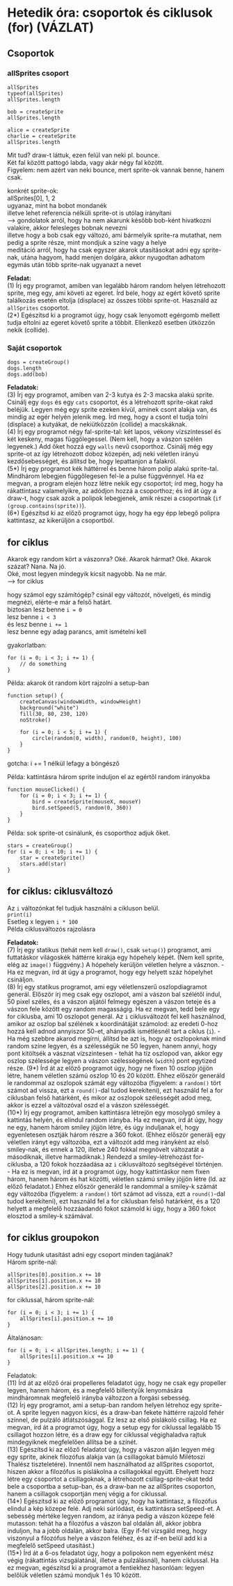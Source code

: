 # Hetedik óra: csoportok és ciklusok (for) (VÁZLAT)

## Csoportok

### allSprites csoport  

`allSprites`  
`typeof(allSprites)`  
`allSprites.length`  

`bob = createSprite`  
`allSprites.length`  

`alice = createSprite`  
`charlie = createSprite`  
`allSprites.length`  

Mit tud? draw-t láttuk, ezen felül van neki pl. bounce.  
Két fal között pattogó labda, vagy akár négy fal között.  
Figyelem: nem azért van neki bounce, mert sprite-ok vannak benne, hanem csak.  

konkrét sprite-ok:  
allSprites[0], 1, 2  
ugyanaz, mint ha bobot mondanék  
illetve lehet referencia nélküli sprite-ot is utólag irányítani  
--> gondolatok arról, hogy ha nem akarunk később bob-ként hivatkozni valakire, akkor felesleges bobnak nevezni  
illetve hogy a bob csak egy változó, ami bármelyik sprite-ra mutathat, nem pedig a sprite része, mint mondjuk a színe vagy a helye  
meditáció arról, hogy ha csak egyszer akarok utasításokat adni egy sprite-nak, utána hagyom, hadd menjen dolgára, akkor nyugodtan adhatom egymás után több sprite-nak ugyanazt a nevet  

__Feladat:__  
(1) Írj egy programot, amiben van legalább három random helyen létrehozott sprite, meg egy, ami követi az egeret. Írd bele, hogy az egért követő sprite találkozás esetén eltolja (displace) az összes többi sprite-ot. Használd az `allSprites` csoportot.  
(2\*) Egészítsd ki a programot úgy, hogy csak lenyomott egérgomb mellett tudja eltolni az egeret követő sprite a többit. Ellenkező esetben ütközzön nekik (collide).  

### Saját csoportok  

`dogs = createGroup()`  
`dogs.length`  
`dogs.add(bob)`  

__Feladatok:__  
(3) Írj egy programot, amiben van 2-3 kutya és 2-3 macska alakú sprite. Csinálj egy `dogs` és egy `cats` csoportot, és a létrehozott sprite-okat rakd beléjük. Legyen még egy sprite ezeken kívül, aminek csont alakja van, és mindig az egér helyén jelenik meg. Írd meg, hogy a csont el tudja tolni (displace) a kutyákat, de nekiütközzön (collide) a macskáknak.  
(4) Írj egy programot négy fal-sprite-tal: két lapos, vékony vízszintessel és két keskeny, magas függőlegessel. (Nem kell, hogy a vászon szélén legyenek.) Add őket hozzá egy `walls` nevű csoporthoz. Csinálj még egy sprite-ot az így létrehozott doboz közepén, adj neki véletlen irányú kezdősebességet, és állítsd be, hogy lepattanjon a falakról.  
(5\*) Írj egy programot kék háttérrel és benne három polip alakú sprite-tal. Mindhárom lebegjen függőlegesen fel-le a pulse függvénnyel. Ha ez megvan, a program elején hozz létre nekik egy csoportot; írd meg, hogy ha rákattintasz valamelyikre, az adódjon hozzá a csoporthoz; és írd át úgy a draw-t, hogy csak azok a polipok lebegjenek, amik részei a csoportnak (`if (group.contains(sprite))`).  
(6\*) Egészítsd ki az előző programot úgy, hogy ha egy épp lebegő polipra kattintasz, az kikerüljön a csoportból.  

## for ciklus  

Akarok egy random kört a vászonra? Oké. Akarok hármat? Oké. Akarok százat? Nana. Na jó.  
Oké, most legyen mindegyik kicsit nagyobb. Na ne már.  
--> for ciklus  

hogy számol egy számítógép? csinál egy változót, növelgeti, és mindig megnézi, elérte-e már a felső határt.  
biztosan lesz benne `i = 0`  
lesz benne `i < 3`  
és lesz benne `i += 1`  
lesz benne egy adag parancs, amit ismételni kell  

gyakorlatban:  
```
for (i = 0; i < 3; i += 1) {
	// do something
}
```

Példa: akarok öt random kört rajzolni a setup-ban  
```
function setup() {
	createCanvas(windowWidth, windowHeight)
	background("white")
	fill(30, 80, 230, 120)
	noStroke()
	
	for (i = 0; i < 5; i += 1) {
		circle(random(0, width), random(0, height), 100)
	}	
}
```

gotcha: i += 1 nélkül lefagy a böngésző  

Példa: kattintásra három sprite induljon el az egértől random irányokba  
```
function mouseClicked() {
	for (i = 0; i < 3; i += 1) {
		bird = createSprite(mouseX, mouseY)
		bird.setSpeed(5, random(0, 360))
	}
}
```

Példa: sok sprite-ot csinálunk, és csoporthoz adjuk őket.  
```
stars = createGroup()
for (i = 0; i < 10; i += 1) {
	star = createSprite()
	stars.add(star)
}
```

## for ciklus: ciklusváltozó

Az `i` változónkat fel tudjuk használni a cikluson belül.  
`print(i)`  
Esetleg x legyen `i * 100`  
Példa ciklusváltozós rajzolásra  

__Feladatok:__  
(7) Írj egy statikus (tehát nem kell `draw()`, csak `setup()`) programot, ami futtatáskor világoskék háttérre kirakja egy hópehely képét. (Nem kell sprite, elég az `image()` függvény.) A hópehely kerüljön véletlen helyre a vásznon. - Ha ez megvan, írd át úgy a programot, hogy egy helyett száz hópelyhet csináljon.  
(8) Írj egy statikus programot, ami egy véletlenszerű oszlopdiagramot generál. Először írj meg csak egy oszlopot, ami a vászon bal szélétől indul, 50 pixel széles, és a vászon aljától felmegy egészen a vászon teteje és a vászon fele között egy random magasságig. Ha ez megvan, tedd bele egy for ciklusba, ami 10 oszlopot generál. Az `i` ciklusváltozót fel kell használnod, amikor az oszlop bal szélének x koordinátáját számolod: az eredeti 0-hoz hozzá kell adnod annyiszor 50-et, ahányadik ismétlésnél tart a ciklus (`i`). - Ha még szebbre akarod megírni, állítsd be azt is, hogy az oszlopoknak mind random színe legyen, és a szélességük ne 50 legyen, hanem annyi, hogy pont kitöltsék a vásznat vízszintesen - tehát ha tíz oszlopod van, akkor egy oszlop szélessége legyen a vászon szélességének (`width`) pont egytized része.
(9\*) Írd át az előző programot úgy, hogy ne fixen 10 oszlop jöjjön létre, hanem véletlen számú oszlop 10 és 20 között. Ehhez először generáld le randommal az oszlopok számát egy változóba (figyelem: a `random()` tört számot ad vissza, ezt a `round()`-dal tudod kerekíteni), ezt használd fel a for ciklusban felső határként, és mikor az oszlopok szélességét adod meg, akkor is ezzel a változóval oszd el a vászon szélességét.  
(10\*) Írj egy programot, amiben kattintásra létrejön egy mosolygó smiley a kattintás helyén, és elindul random irányba. Ha ez megvan, írd át úgy, hogy ne egy, hanem három smiley jöjjön létre, és úgy induljanak el, hogy egyenletesen osztják három részre a 360 fokot. (Ehhez először generálj egy véletlen irányt egy változóba, ezt a változót add meg irányként az első smiley-nak, és ennek a 120, illetve 240 fokkal megnövelt változatát a másodiknak, illetve harmadiknak.) Rendezd a smiley-létrehozást for-ciklusba, a 120 fokok hozzáadása az `i` ciklusváltozó segítségével történjen. - Ha ez is megvan, írd át a programot úgy, hogy kattintáskor nem fixen három, hanem három és hat közötti, véletlen számú smiley jöjjön létre (ld. az előző feladatot.) Ehhez először generáld le randommal a smiley-k számát egy változóba (figyelem: a `random()` tört számot ad vissza, ezt a `round()`-dal tudod kerekíteni), ezt használd fel a for ciklusban felső határként, és a 120 helyett a megfelelő hozzáadandó fokot számold ki úgy, hogy a 360 fokot elosztod a smiley-k számával.  

## for ciklus groupokon  

Hogy tudunk utasítást adni egy csoport minden tagjának?  
Három sprite-nál:  
```
allSprites[0].position.x += 10
allSprites[1].position.x += 10
allSprites[2].position.x += 10
```

for ciklussal, három sprite-nál:  
```
for (i = 0; i < 3; i += 1) {
	allSprites[i].position.x += 10
}
```

Általánosan: 
```
for (i = 0; i < allSprites.length; i += 1) {
	allSprites[i].position.x += 10
}
```

Feladatok:  
(11) Írd át az előző órai propelleres feladatot úgy, hogy ne csak egy propeller legyen, hanem három, és a megfelelő billentyűk lenyomására mindháromnak megfelelő irányba változzon a forgási sebesség.  
(12) Írj egy programot, ami a setup-ban random helyen létrehoz egy sprite-ot. A sprite legyen nagyon kicsi, és a draw-ban fekete háttérre rajzold fehér színnel, de pulzáló átlátszósággal. Ez lesz az első pislákoló csillag. Ha ez megvan, írd át a programot úgy, hogy a setup egy for ciklussal legalább 15 csillagot hozzon létre, és a draw egy for ciklussal végighaladva rajtuk mindegyiknek megfelelően állítsa be a színét.  
(13) Egészítsd ki az előző feladatot úgy, hogy a vászon alján legyen még egy sprite, akinek filozófus alakja van (a csillagokat bámuló Milétoszi Thalész tiszteletére). Innentől nem használhatod az allSprites csoportot, hiszen akkor a filozófus is pislákolna a csillagokkal együtt. Ehelyett hozz létre egy csoportot a csillagoknak, a létrehozott csillag-sprite-okat tedd bele a csoportba a setup-ban, és a draw-ban ne az allSprites csoporton, hanem a csillagok csoportján menj végig a for ciklussal.  
(14\*) Egészítsd ki az előző programot úgy, hogy ha kattintasz, a filozófus elindul a kép közepe felé. Adj neki súrlódást, és kattintásra setSpeed-et. A sebesség mértéke legyen random, az iránya pedig a vászon közepe felé mutasson: tehát ha a filozófus a vászon bal oldalán áll, akkor jobbra induljon, ha a jobb oldalán, akkor balra. (Egy if-fel vizsgáld meg, hogy viszonyul a filozófus helye a vászon feléhez, és az if-en belül add ki a megfelelő setSpeed utasítást.)  
(15\*) Írd át a 6-os feladatot úgy, hogy a polipokon nem egyenként mész végig (rákattintás vizsgálatánál, illetve a pulzálásnál), hanem ciklussal. Ha ez megvan, egészítsd ki a programot a fentiekhez hasonlóan: legyen belőlük véletlen számú mondjuk 1 és 10 között.    
